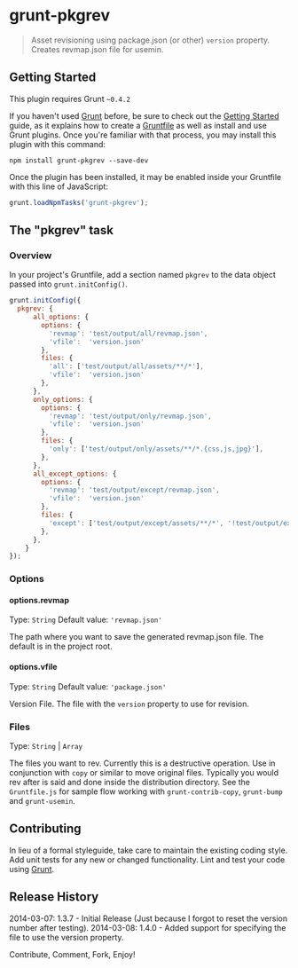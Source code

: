 # grunt-pkgrev

> Asset revisioning using package.json (or other) `version` property. Creates revmap.json file for usemin.


## Getting Started
This plugin requires Grunt `~0.4.2`

If you haven't used [Grunt](http://gruntjs.com/) before, be sure to check out the [Getting Started](http://gruntjs.com/getting-started) guide, as it explains how to create a [Gruntfile](http://gruntjs.com/sample-gruntfile) as well as install and use Grunt plugins. Once you're familiar with that process, you may install this plugin with this command:

```shell
npm install grunt-pkgrev --save-dev
```

Once the plugin has been installed, it may be enabled inside your Gruntfile with this line of JavaScript:

```js
grunt.loadNpmTasks('grunt-pkgrev');
```

## The "pkgrev" task

### Overview
In your project's Gruntfile, add a section named `pkgrev` to the data object passed into `grunt.initConfig()`. 

```js
grunt.initConfig({
  pkgrev: {
      all_options: {
        options: {
          'revmap': 'test/output/all/revmap.json',
          'vfile':  'version.json'
        },
        files: {
          'all': ['test/output/all/assets/**/*'],
          'vfile':  'version.json'
        },
      },
      only_options: {
        options: {
          'revmap': 'test/output/only/revmap.json',
          'vfile':  'version.json'
        },
        files: {
          'only': ['test/output/only/assets/**/*.{css,js,jpg}'],
        },
      },
      all_except_options: {
        options: {
          'revmap': 'test/output/except/revmap.json',
          'vfile':  'version.json'
        },
        files: {
          'except': ['test/output/except/assets/**/*', '!test/output/except/**/*.{png,jpg}'],
        },
      },
    }
});
```

### Options

#### options.revmap
Type: `String`
Default value: `'revmap.json'`

The path where you want to save the generated revmap.json file. The default is in the project root.

#### options.vfile
Type: `String`
Default value: `'package.json'`

Version File. The file with the `version` property to use for revision.

### Files
Type: `String` | `Array`

The files you want to rev. Currently this is a destructive operation. Use in conjunction with `copy` or similar to move original files.
Typically you would rev after is said and done inside the distribution directory. See the `Gruntfile.js` for sample flow working with `grunt-contrib-copy`, `grunt-bump`
and `grunt-usemin`.

## Contributing
In lieu of a formal styleguide, take care to maintain the existing coding style. Add unit tests for any new or changed functionality. Lint and test your code using [Grunt](http://gruntjs.com/).


## Release History
2014-03-07: 1.3.7 - Initial Release (Just because I forgot to reset the version number after testing).
2014-03-08: 1.4.0 - Added support for specifying the file to use the version property.

Contribute, Comment, Fork, Enjoy!
